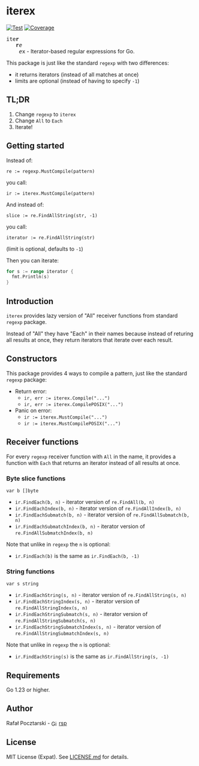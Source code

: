 # iterex

[![Test][test-badge-img]][test-badge-url]
[![Coverage][codecov-badge-img]][codecov-badge-url]

<tt>ite<b>r</b><br/>
&nbsp;&nbsp;&nbsp;<b>r</b><i>e</i><br/>
&nbsp;&nbsp;&nbsp;&nbsp;<i>e</i>x</tt> - Iterator-based regular expressions for Go.

This package is just like the standard `regexp` with two differences:

- it returns iterators (instead of all matches at once)
- limits are optional (instead of having to specify `-1`)

## TL;DR

1. Change `regexp` to `iterex`
2. Change `All` to `Each`
3. Iterate!

## Getting started

Instead of:

`re := regexp.MustCompile(pattern)`

you call:

`ir := iterex.MustCompile(pattern)`

And instead of:

`slice := re.FindAllString(str, -1)`

you call:

`iterator := re.FindAllString(str)`

(limit is optional, defaults to `-1`)

Then you can iterate:

```go
for s := range iterator {
  fmt.Println(s)
}
```

## Introduction

`iterex` provides lazy version of "All" receiver functions from
standard `regexp` package.

Instead of "All" they have "Each" in their names because instead of
returing all results at once, they return iterators that iterate over each result.

## Constructors

This package provides 4 ways to compile a pattern,
just like the standard `regexp` package:

- Return error:
  - `ir, err := iterex.Compile("...")`
  - `ir, err := iterex.CompilePOSIX("...")`
- Panic on error:
  - `ir := iterex.MustCompile("...")`
  - `ir := iterex.MustCompilePOSIX("...")`

## Receiver functions

For every `regexp` receiver function with `All` in the name,
it provides a function with `Each` that returns an iterator instead of all results at once.

### Byte slice functions

`var b []byte`

- `ir.FindEach(b, n)` - iterator version of `re.FindAll(b, n)`
- `ir.FindEachIndex(b, n)` - iterator version of `re.FindAllIndex(b, n)`
- `ir.FindEachSubmatch(b, n)` - iterator version of `re.FindAllSubmatch(b, n)`
- `ir.FindEachSubmatchIndex(b, n)` - iterator version of `re.FindAllSubmatchIndex(b, n)`

Note that unlike in `regexp` the `n` is optional:

- `ir.FindEach(b)` is the same as `ir.FindEach(b, -1)`

### String functions

`var s string`

- `ir.FindEachString(s, n)` - iterator version of `re.FindAllString(s, n)`
- `ir.FindEachStringIndex(s, n)` - iterator version of `re.FindAllStringIndex(s, n)`
- `ir.FindEachStringSubmatch(s, n)` - iterator version of `re.FindAllStringSubmatch(s, n)`
- `ir.FindEachStringSubmatchIndex(s, n)` - iterator version of `re.FindAllStringSubmatchIndex(s, n)`

Note that unlike in `regexp` the `n` is optional:

- `ir.FindEachString(s)` is the same as `ir.FindAllString(s, -1)`

<!-- ## Issues

For any bug reports or feature requests please
[post an issue on GitHub][issues-url]. -->

## Requirements

Go 1.23 or higher.

## Author

Rafał Pocztarski - <img src="https://cdn.jsdelivr.net/npm/simple-icons@v13/icons/github.svg" alt="GitHub" width="16" height="16" style="vertical-align:middle"> [rsp][github-follow-url]

## License

MIT License (Expat). See [LICENSE.md](LICENSE.md) for details.

[github-url]: https://github.com/rsp/iterex
[github-logo]: https://github.githubassets.com/images/modules/logos_page/GitHub-Mark.png
[readme-url]: https://github.com/rsp/iterex#readme
[issues-url]: https://github.com/rsp/iterex/issues
[license-url]: https://github.com/rsp/iterex/blob/master/LICENSE.md
[actions-url]: https://github.com/rsp/iterex/actions
[license-img]: https://img.shields.io/npm/l/ende.svg
[github-follow-url]: https://github.com/rsp
[github-follow-img]: https://img.shields.io/github/followers/rsp.svg?style=social&logo=github&label=Follow
[twitter-follow-url]: https://twitter.com/intent/follow?screen_name=pocztarski
[twitter-follow-img]: https://img.shields.io/twitter/follow/pocztarski.svg?style=social&logo=twitter&label=Follow
[stackoverflow-url]: https://stackoverflow.com/users/613198/rsp
[stackexchange-url]: https://stackexchange.com/users/303952/rsp
[stackexchange-img]: https://stackexchange.com/users/flair/303952.png
[test-badge-img]: https://github.com/rsp/iterex/actions/workflows/test.yml/badge.svg
[test-badge-url]: https://github.com/rsp/iterex/actions/workflows/test.yml
[codecov-badge-img]: https://codecov.io/gh/rsp/iterex/graph/badge.svg?token=BBAWZZM6Q2
[codecov-badge-url]: https://codecov.io/gh/rsp/iterex

